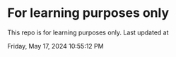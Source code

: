 # For learning purposes only
This repo is for learning purposes only.
Last updated at

Friday, May 17, 2024 10:55:12 PM

